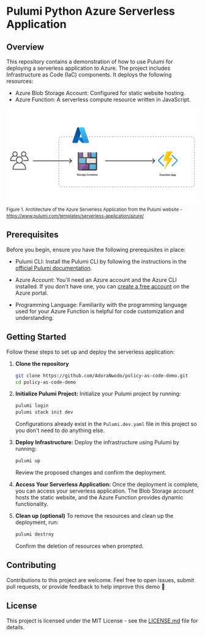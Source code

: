 # Pulumi Python Azure Serverless Application

## Overview
This repository contains a demonstration of how to use Pulumi for deploying a serverless application to Azure. The project includes Infrastructure as Code (IaC) components. It deploys the following resources:

- Azure Blob Storage Account: Configured for static website hosting.
- Azure Function: A serverless compute resource written in JavaScript.


![Architecture of the Azure Serverless Application](architecture.png "Architecture of the Azure Serverless Application from the Pulumi website - https://www.pulumi.com/templates/serverless-application/azure/")
<small>Figure 1. Architecture of the Azure Serverless Application from the Pulumi website - https://www.pulumi.com/templates/serverless-application/azure/</small>


## Prerequisites
Before you begin, ensure you have the following prerequisites in place:

- Pulumi CLI: Install the Pulumi CLI by following the instructions in the [official Pulumi documentation](https://www.pulumi.com/docs/install/).

- Azure Account: You'll need an Azure account and the Azure CLI installed. If you don't have one, you can [create a free account](https://azure.microsoft.com/en-us/free/) on the Azure portal.

- Programming Language: Familiarity with the programming language used for your Azure Function is helpful for code customization and understanding.

## Getting Started
Follow these steps to set up and deploy the serverless application:

1.  **Clone the repository**
    ```bash
    git clone https://github.com/AdoraNwodo/policy-as-code-demo.git
    cd policy-as-code-demo
    ```

2.  **Initialize Pulumi Project:**
    Initialize your Pulumi project by running:
    ```bash
    pulumi login
    pulumi stack init dev
    ```
    Configurations already exist in the `Pulumi.dev.yaml` file in this project so you don't need to do anything else.

3.  **Deploy Infrastructure:**
    Deploy the infrastructure using Pulumi by running:
    ```bash
    pulumi up
    ```
    Review the proposed changes and confirm the deployment.

5.  **Access Your Serverless Application:**
    Once the deployment is complete, you can access your serverless application. The Blob Storage account hosts the static website, and the Azure Function provides dynamic functionality.

6.  **Clean up (optional)**
    To remove the resources and clean up the deployment, run:
    ```bash
    pulumi destroy
    ```
    Confirm the deletion of resources when prompted.

## Contributing
Contributions to this project are welcome. Feel free to open issues, submit pull requests, or provide feedback to help improve this demo 💜

## License
This project is licensed under the MIT License - see the [LICENSE.md](LICENSE.md) file for details.
